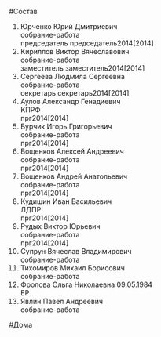 #Состав  
1. Юрченко Юрий Дмитриевич  
    собрание-работа  
    председатель председатель2014[2014]  
2. Кириллов Виктор Вячеславович  
    собрание-работа  
    заместитель заместитель2014[2014]  
3. Сергеева Людмила Сергеевна  
    собрание-работа  
    секретарь секретарь2014[2014]  
4. Аулов Александр Генадиевич  
    КПРФ  
    прг2014[2014]  
5. Бурчик Игорь Григорьевич  
    собрание-работа  
    прг2014[2014]  
6. Вощенков Алексей Андреевич  
    собрание-работа  
    прг2014[2014]  
7. Вощенков Андрей Анатольевич  
    собрание-работа  
    прг2014[2014]  
8. Кудишин Иван Васильевич  
    ЛДПР  
    прг2014[2014]  
9. Рудых Виктор Юрьевич  
    собрание-работа  
    прг2014[2014]  
10. Супрун Вячеслав Владимирович  
    собрание-работа  
11. Тихомиров Михаил Борисович  
    собрание-работа  
12. Фролова Ольга Николаевна 09.05.1984  
    ЕР  
13. Явлин Павел Андреевич  
    собрание-работа  
  
#Дома  
